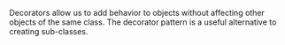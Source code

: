Decorators allow us to add behavior to objects without affecting other objects of the same class. The decorator pattern is a useful alternative to creating sub-classes.
